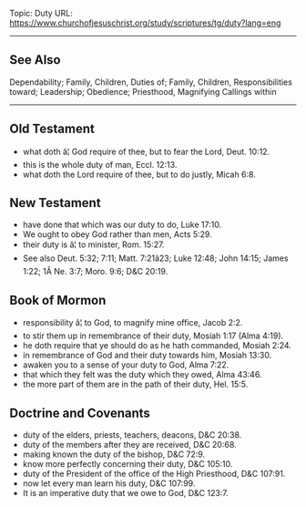 Topic: Duty
URL: https://www.churchofjesuschrist.org/study/scriptures/tg/duty?lang=eng

---

## See Also

Dependability; Family, Children, Duties of; Family, Children, Responsibilities toward; Leadership; Obedience; Priesthood, Magnifying Callings within

---

## Old Testament

- what doth â¦ God require of thee, but to fear the Lord, Deut. 10:12.
- this is the whole duty of man, Eccl. 12:13.
- what doth the Lord require of thee, but to do justly, Micah 6:8.

## New Testament

- have done that which was our duty to do, Luke 17:10.
- We ought to obey God rather than men, Acts 5:29.
- their duty is â¦ to minister, Rom. 15:27.
- See also Deut. 5:32; 7:11; Matt. 7:21â23; Luke 12:48; John 14:15; James 1:22; 1Â Ne. 3:7; Moro. 9:6; D&C 20:19.

## Book of Mormon

- responsibility â¦ to God, to magnify mine office, Jacob 2:2.
- to stir them up in remembrance of their duty, Mosiah 1:17 (Alma 4:19).
- he doth require that ye should do as he hath commanded, Mosiah 2:24.
- in remembrance of God and their duty towards him, Mosiah 13:30.
- awaken you to a sense of your duty to God, Alma 7:22.
- that which they felt was the duty which they owed, Alma 43:46.
- the more part of them are in the path of their duty, Hel. 15:5.

## Doctrine and Covenants

- duty of the elders, priests, teachers, deacons, D&C 20:38.
- duty of the members after they are received, D&C 20:68.
- making known the duty of the bishop, D&C 72:9.
- know more perfectly concerning their duty, D&C 105:10.
- duty of the President of the office of the High Priesthood, D&C 107:91.
- now let every man learn his duty, D&C 107:99.
- It is an imperative duty that we owe to God, D&C 123:7.

